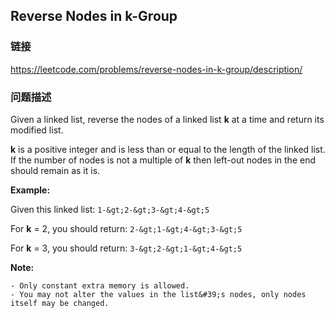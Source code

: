 ## Reverse Nodes in k-Group  
### 链接  
https://leetcode.com/problems/reverse-nodes-in-k-group/description/  
### 问题描述
Given a linked list, reverse the nodes of a linked list **k** at a time and return its modified list.

**k** is a positive integer and is less than or equal to the length of the linked list. If the number of nodes is not a multiple of **k** then left-out nodes in the end should remain as it is.


**Example:**

Given this linked list: `1-&gt;2-&gt;3-&gt;4-&gt;5`

For **k** = 2, you should return: `2-&gt;1-&gt;4-&gt;3-&gt;5`

For **k** = 3, you should return: `3-&gt;2-&gt;1-&gt;4-&gt;5`

**Note:**

	- Only constant extra memory is allowed.
	- You may not alter the values in the list&#39;s nodes, only nodes itself may be changed.

